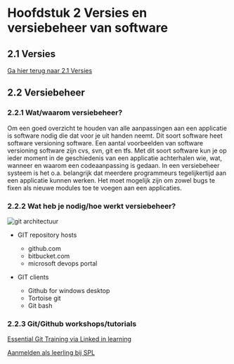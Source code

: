 # Hoofdstuk 2 Versies en versiebeheer van software

## 2.1 Versies

<a href="https://elo.kw1c.nl/CMS/Studie/811%20ICT-Academie/811%20VakkenInhoud/%5BB.06%20BEH%5D%20Onderhoud%20en%20beheer/Productie/opdrachtenportaal/index.html?file=Hoofdstuk021.md">Ga hier terug naar 2.1 Versies</a>

## 2.2 Versiebeheer

### 2.2.1 Wat/waarom versiebeheer?

Om een goed overzicht te houden van alle aanpassingen aan een applicatie is software nodig die dat voor je uit handen neemt. Dit soort software heet software versioning software. Een aantal voorbeelden van software versioning software zijn cvs, svn, git en tfs. Met dit soort software kun je op ieder moment in de geschiedenis van een applicatie achterhalen wie, wat, wanneer en waarom een codeaanpassing is gedaan. In een versiebeheer systeem is het o.a. belangrijk dat meerdere programmeurs tegelijkertijd aan een applicatie kunnen werken. Het moet mogelijk zijn om zowel bugs te fixen als nieuwe modules toe te voegen aan een applicaties.

### 2.2.2 Wat heb je nodig/hoe werkt versiebeheer?

<img src="https://elo.kw1c.nl/CMS/Studie/811%20ICT-Academie/811%20VakkenInhoud/%5BB.06%20BEH%5D%20Onderhoud%20en%20beheer/Productie/04.%20Aanvullend/git-workshop-5-638.jpg" title="git architectuur">

-   GIT repository hosts
    - github.com
    - bitbucket.com
    - microsoft devops portal

- GIT clients
    - Github for windows desktop
    - Tortoise git
    - Git bash

### 2.2.3 Git/Github workshops/tutorials

<a href="https://www.linkedin.com/learning-login/share?forceAccount=true&redirect=https%3A%2F%2Fwww.linkedin.com%2Flearning%2Fcollections%2F6574917710096932864%3Ftrk%3Dshare_collection_url%26shareId%3DHSgajvvFQF6O87Lkt2r40A%253D%253D&account=57684913">Essential Git Training via Linked in learning</a>

<a href="https://www.stichtingpraktijkleren.nl/over-stichting-praktijkleren/actueel/item/bericht/leerling-login/?result=false">Aanmelden als leerling bij SPL</a>
